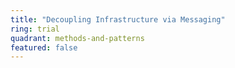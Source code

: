 ```yaml
---
title: "Decoupling Infrastructure via Messaging"
ring: trial
quadrant: methods-and-patterns
featured: false
---
```

